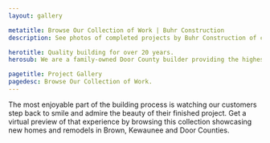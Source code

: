 ```yaml
---
layout: gallery

metatitle: Browse Our Collection of Work | Buhr Construction
description: See photos of completed projects by Buhr Construction of custom building, remodeling, roofing, siding, tree removal, window replacement in Green Bay, Door County, and Kewaunee.

herotitle: Quality building for over 20 years.
herosub: We are a family-owned Door County builder providing the highest quality in full-service construction, remodeling, custom woodwork and roofing. 

pagetitle: Project Gallery
pagedesc: Browse Our Collection of Work.
---
```


The most enjoyable part of the building process is watching our customers step back to smile and admire the beauty of their finished project. Get a virtual preview of that experience by browsing this collection showcasing new homes and remodels in Brown, Kewaunee and Door Counties.